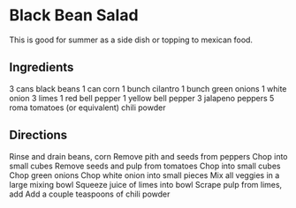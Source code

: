 # Black Bean Salad

This is good for summer as a side dish or topping to mexican food.

## Ingredients

3 cans black beans
1 can corn
1 bunch cilantro
1 bunch green onions
1 white onion
3 limes
1 red bell pepper
1 yellow bell pepper
3 jalapeno peppers
5 roma tomatoes (or equivalent)
chili powder

## Directions

Rinse and drain beans, corn
Remove pith and seeds from peppers
Chop into small cubes
Remove seeds and pulp from tomatoes
Chop into small cubes
Chop green onions
Chop white onion into small pieces
Mix all veggies in a large mixing bowl
Squeeze juice of limes into bowl
Scrape pulp from limes, add
Add a couple teaspoons of chili powder
